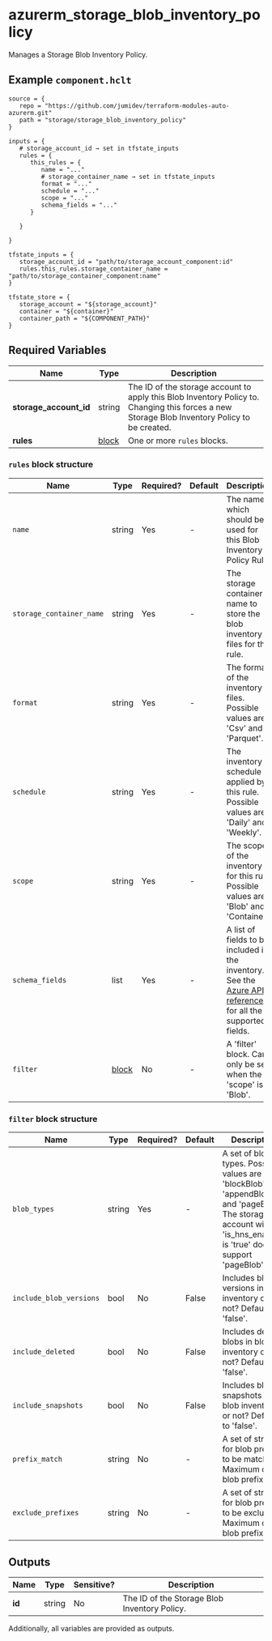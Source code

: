 # azurerm_storage_blob_inventory_policy

Manages a Storage Blob Inventory Policy.

## Example `component.hclt`

```hcl
source = {
   repo = "https://github.com/jumidev/terraform-modules-auto-azurerm.git"   
   path = "storage/storage_blob_inventory_policy"   
}

inputs = {
   # storage_account_id → set in tfstate_inputs
   rules = {
      this_rules = {
         name = "..."         
         # storage_container_name → set in tfstate_inputs
         format = "..."         
         schedule = "..."         
         scope = "..."         
         schema_fields = "..."         
      }
      
   }
   
}

tfstate_inputs = {
   storage_account_id = "path/to/storage_account_component:id"   
   rules.this_rules.storage_container_name = "path/to/storage_container_component:name"   
}

tfstate_store = {
   storage_account = "${storage_account}"   
   container = "${container}"   
   container_path = "${COMPONENT_PATH}"   
}

```

## Required Variables

| Name | Type |  Description |
| ---- | --------- |  ----------- |
| **storage_account_id** | string |  The ID of the storage account to apply this Blob Inventory Policy to. Changing this forces a new Storage Blob Inventory Policy to be created. | 
| **rules** | [block](#rules-block-structure) |  One or more `rules` blocks. | 

### `rules` block structure

| Name | Type | Required? | Default | Description |
| ---- | ---- | --------- | ------- | ----------- |
| `name` | string | Yes | - | The name which should be used for this Blob Inventory Policy Rule. |
| `storage_container_name` | string | Yes | - | The storage container name to store the blob inventory files for this rule. |
| `format` | string | Yes | - | The format of the inventory files. Possible values are 'Csv' and 'Parquet'. |
| `schedule` | string | Yes | - | The inventory schedule applied by this rule. Possible values are 'Daily' and 'Weekly'. |
| `scope` | string | Yes | - | The scope of the inventory for this rule. Possible values are 'Blob' and 'Container'. |
| `schema_fields` | list | Yes | - | A list of fields to be included in the inventory. See the [Azure API reference](https://docs.microsoft.com/rest/api/storagerp/blob-inventory-policies/create-or-update#blobinventorypolicydefinition) for all the supported fields. |
| `filter` | [block](#filter-block-structure) | No | - | A 'filter' block. Can only be set when the 'scope' is 'Blob'. |

### `filter` block structure

| Name | Type | Required? | Default | Description |
| ---- | ---- | --------- | ------- | ----------- |
| `blob_types` | string | Yes | - | A set of blob types. Possible values are 'blockBlob', 'appendBlob', and 'pageBlob'. The storage account with 'is_hns_enabled' is 'true' doesn't support 'pageBlob'. |
| `include_blob_versions` | bool | No | False | Includes blob versions in blob inventory or not? Defaults to 'false'. |
| `include_deleted` | bool | No | False | Includes deleted blobs in blob inventory or not? Defaults to 'false'. |
| `include_snapshots` | bool | No | False | Includes blob snapshots in blob inventory or not? Defaults to 'false'. |
| `prefix_match` | string | No | - | A set of strings for blob prefixes to be matched. Maximum of 10 blob prefixes. |
| `exclude_prefixes` | string | No | - | A set of strings for blob prefixes to be excluded. Maximum of 10 blob prefixes. |



## Outputs

| Name | Type | Sensitive? | Description |
| ---- | ---- | --------- | --------- |
| **id** | string | No  | The ID of the Storage Blob Inventory Policy. | 

Additionally, all variables are provided as outputs.
